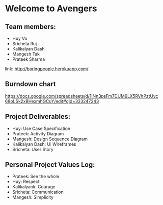 # Welcome to Avengers 

## Team members: 

* Huy Vo
* Sricheta Ruj
* Kalikalyan Dash
* Mangesh Tak
* Prateek Sharma


link: http://boringpeople.herokuapp.com/



## Burndown chart 

https://docs.google.com/spreadsheets/d/1INn3psFm7DUM9LX5RVhPztUvc68oLSk2xBHexmhGCuY/edit#gid=333247243


## Project Deliverables:

* Huy: Use Case Specification
* Prateek: Activity Diagram
* Mangesh: Design Sequence Diagram
* Kalikalyan Dash: UI Wireframes
* Sricheta: User Story

## Personal Project Values Log:

* Prateek: See the whole
* Huy: Respect
* Kalikalyank: Courage
* Sricheta: Communication
* Mangesh: Simplicity
